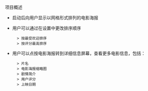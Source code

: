 项目概述

* 启动后向用户显示以网格形式排列的电影海报
* 用户可以通过在设置中更改排序顺序

        > 按最受欢迎排序
        > 按评分最高排序

* 用户可以点按电影海报转到详细信息屏幕，查看更多电影信息，包括：

        > 片名
        > 电影海报缩略图
        > 剧情简介
        > 用户评分
        > 上映日期